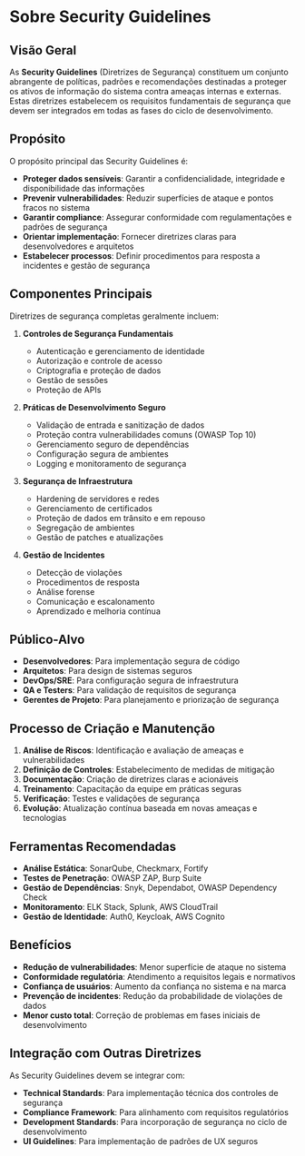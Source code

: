 # Sobre Security Guidelines

## Visão Geral

As **Security Guidelines** (Diretrizes de Segurança) constituem um conjunto abrangente de políticas, padrões e recomendações destinadas a proteger os ativos de informação do sistema contra ameaças internas e externas. Estas diretrizes estabelecem os requisitos fundamentais de segurança que devem ser integrados em todas as fases do ciclo de desenvolvimento.

## Propósito

O propósito principal das Security Guidelines é:

- **Proteger dados sensíveis**: Garantir a confidencialidade, integridade e disponibilidade das informações
- **Prevenir vulnerabilidades**: Reduzir superfícies de ataque e pontos fracos no sistema
- **Garantir compliance**: Assegurar conformidade com regulamentações e padrões de segurança
- **Orientar implementação**: Fornecer diretrizes claras para desenvolvedores e arquitetos
- **Estabelecer processos**: Definir procedimentos para resposta a incidentes e gestão de segurança

## Componentes Principais

Diretrizes de segurança completas geralmente incluem:

1. **Controles de Segurança Fundamentais**

   - Autenticação e gerenciamento de identidade
   - Autorização e controle de acesso
   - Criptografia e proteção de dados
   - Gestão de sessões
   - Proteção de APIs

2. **Práticas de Desenvolvimento Seguro**

   - Validação de entrada e sanitização de dados
   - Proteção contra vulnerabilidades comuns (OWASP Top 10)
   - Gerenciamento seguro de dependências
   - Configuração segura de ambientes
   - Logging e monitoramento de segurança

3. **Segurança de Infraestrutura**

   - Hardening de servidores e redes
   - Gerenciamento de certificados
   - Proteção de dados em trânsito e em repouso
   - Segregação de ambientes
   - Gestão de patches e atualizações

4. **Gestão de Incidentes**
   - Detecção de violações
   - Procedimentos de resposta
   - Análise forense
   - Comunicação e escalonamento
   - Aprendizado e melhoria contínua

## Público-Alvo

- **Desenvolvedores**: Para implementação segura de código
- **Arquitetos**: Para design de sistemas seguros
- **DevOps/SRE**: Para configuração segura de infraestrutura
- **QA e Testers**: Para validação de requisitos de segurança
- **Gerentes de Projeto**: Para planejamento e priorização de segurança

## Processo de Criação e Manutenção

1. **Análise de Riscos**: Identificação e avaliação de ameaças e vulnerabilidades
2. **Definição de Controles**: Estabelecimento de medidas de mitigação
3. **Documentação**: Criação de diretrizes claras e acionáveis
4. **Treinamento**: Capacitação da equipe em práticas seguras
5. **Verificação**: Testes e validações de segurança
6. **Evolução**: Atualização contínua baseada em novas ameaças e tecnologias

## Ferramentas Recomendadas

- **Análise Estática**: SonarQube, Checkmarx, Fortify
- **Testes de Penetração**: OWASP ZAP, Burp Suite
- **Gestão de Dependências**: Snyk, Dependabot, OWASP Dependency Check
- **Monitoramento**: ELK Stack, Splunk, AWS CloudTrail
- **Gestão de Identidade**: Auth0, Keycloak, AWS Cognito

## Benefícios

- **Redução de vulnerabilidades**: Menor superfície de ataque no sistema
- **Conformidade regulatória**: Atendimento a requisitos legais e normativos
- **Confiança de usuários**: Aumento da confiança no sistema e na marca
- **Prevenção de incidentes**: Redução da probabilidade de violações de dados
- **Menor custo total**: Correção de problemas em fases iniciais de desenvolvimento

## Integração com Outras Diretrizes

As Security Guidelines devem se integrar com:

- **Technical Standards**: Para implementação técnica dos controles de segurança
- **Compliance Framework**: Para alinhamento com requisitos regulatórios
- **Development Standards**: Para incorporação de segurança no ciclo de desenvolvimento
- **UI Guidelines**: Para implementação de padrões de UX seguros

